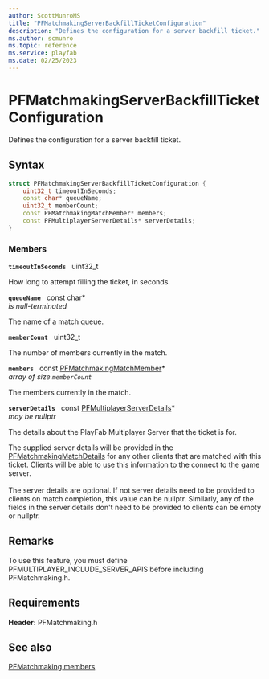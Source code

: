 ```yaml
---
author: ScottMunroMS
title: "PFMatchmakingServerBackfillTicketConfiguration"
description: "Defines the configuration for a server backfill ticket."
ms.author: scmunro
ms.topic: reference
ms.service: playfab
ms.date: 02/25/2023
---
```


# PFMatchmakingServerBackfillTicketConfiguration  

Defines the configuration for a server backfill ticket.  

## Syntax  
  
```cpp
struct PFMatchmakingServerBackfillTicketConfiguration {  
    uint32_t timeoutInSeconds;  
    const char* queueName;  
    uint32_t memberCount;  
    const PFMatchmakingMatchMember* members;  
    const PFMultiplayerServerDetails* serverDetails;  
}  
```
  
### Members  
  
**`timeoutInSeconds`** &nbsp; uint32_t  
  
How long to attempt filling the ticket, in seconds.
  
**`queueName`** &nbsp; const char*  
*is null-terminated*  
  
The name of a match queue.
  
**`memberCount`** &nbsp; uint32_t  
  
The number of members currently in the match.
  
**`members`** &nbsp; const [PFMatchmakingMatchMember](pfmatchmakingmatchmember.md)*  
*array of size `memberCount`*  
  
The members currently in the match.
  
**`serverDetails`** &nbsp; const [PFMultiplayerServerDetails](pfmultiplayerserverdetails.md)*  
*may be nullptr*  
  
The details about the PlayFab Multiplayer Server that the ticket is for.
  
The supplied server details will be provided in the [PFMatchmakingMatchDetails](pfmatchmakingmatchdetails.md) for any other clients that are matched with this ticket. Clients will be able to use this information to the connect to the game server. <br /><br /> The server details are optional. If not server details need to be provided to clients on match completion, this value can be nullptr. Similarly, any of the fields in the server details don't need to be provided to clients can be empty or nullptr.
  
## Remarks  
  
To use this feature, you must define PFMULTIPLAYER_INCLUDE_SERVER_APIS before including PFMatchmaking.h.
  
## Requirements  
  
**Header:** PFMatchmaking.h
  
## See also  
[PFMatchmaking members](../pfmatchmaking_members.md)  

  
  
